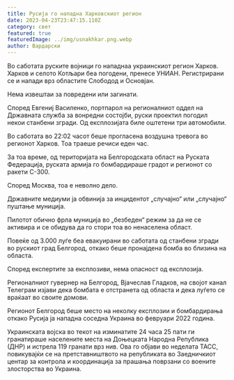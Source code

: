 ```yaml
---
title: Русија го нападна Харковскиот регион
date: 2023-04-23T23:47:15.110Z
category: свет
featured: true
featuredImage: ../img/usnakhkar.png.webp
author: Вардарски
---
```


Во саботата руските војници го нападнаа украинскиот регион Харков. Харков и селото Котљари беа погодени, пренесе УНИАН. Регистрирани се и напади врз областите Слободод и Основјан.

Нема извештаи за повредени или загинати.

Според Евгениј Василенко, портпарол на регионалниот оддел на Државната служба за вонредни состојби, руски проектил погодил некои станбени згради. Од експлозијата биле оштетени три автомобили.

Во саботата во 22:02 часот беше прогласена воздушна тревога во регионот Харков. Тоа траеше речиси еден час.

За тоа време, од територијата на Белгородската област на Руската Федерација, руската армија го бомбардираше градот и регионот со ракети С-300.

Според Москва, тоа е неволно дело.

Државните медиуми ја обвинија за инцидентот „случајно“ или „случајно“ пуштање муниција.

Пилотот обично фрла муниција во „безбеден“ режим за да не се активира и се обидува да го стори тоа во ненаселена област.

Повеќе од 3.000 луѓе беа евакуирани во саботата од станбени згради во рускиот град Белгород, откако беше пронајдена бомба во близина на областа.

Според експертите за експлозиви, нема опасност од експлозија.

Регионалниот гувернер на Белгород, Вјачеслав Гладков, на својот канал Телеграм изјави дека бомбата е отстранета од областа и дека луѓето се враќаат во своите домови.

Регионот Белгород беше место на неколку експлозии и бомбардирања откако Русија ја нападна соседна Украина во февруари 2022 година.

Украинската војска во текот на изминатите 24 часа 25 пати ги гранатираше населените места на Доњецката Народна Република (ДНР) и истрела 119 гранати врз нив. Ова го објави во неделата ТАСС, повикувајќи се на претставништвото на републиката во Заедничкиот центар за контрола и координација за прашања поврзани со воените злосторства во Украина.
